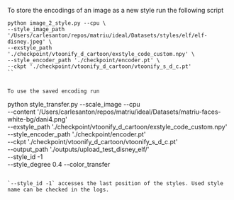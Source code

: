 To store the encodings of an image as a new style run the following script

```
python image_2_style.py --cpu \
--style_image_path '/Users/carlesanton/repos/matriu/ideal/Datasets/styles/elf/elf-disney.jpeg' \
--exstyle_path './checkpoint/vtoonify_d_cartoon/exstyle_code_custom.npy' \
--style_encoder_path './checkpoint/encoder.pt' \
--ckpt './checkpoint/vtoonify_d_cartoon/vtoonify_s_d_c.pt'
``


To use the saved encoding run

```
python style_transfer.py --scale_image --cpu \
--content '/Users/carlesanton/repos/matriu/ideal/Datasets/matriu-faces-white-bg/dani4.png' \
--exstyle_path './checkpoint/vtoonify_d_cartoon/exstyle_code_custom.npy' \
--style_encoder_path './checkpoint/encoder.pt' \
--ckpt './checkpoint/vtoonify_d_cartoon/vtoonify_s_d_c.pt' \
--output_path './outputs/upload_test_disney_elf/' \
--style_id -1 \
--style_degree 0.4 --color_transfer
```

`--style_id -1` accesses the last position of the styles. Used style name can be checked in the logs.

